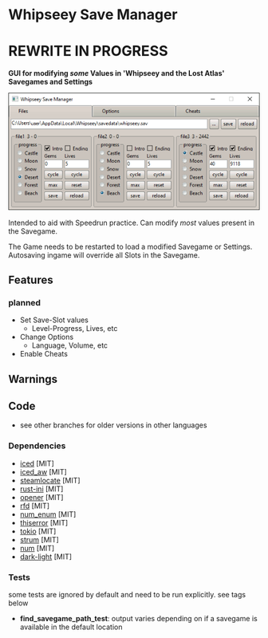 # Whipseey Save Manager

# REWRITE IN PROGRESS

**GUI for modifying *some* Values in 'Whipseey and the Lost Atlas' Savegames and Settings**

![Picture](WhipseeySaveManager.gif)

Intended to aid with Speedrun practice. Can modify *most* values present in the Savegame.

The Game needs to be restarted to load a modified Savegame or Settings. Autosaving ingame will override all Slots in the
Savegame.

## Features

### planned

- Set Save-Slot values
    - Level-Progress, Lives, etc
- Change Options
    - Language, Volume, etc
- Enable Cheats

## Warnings

## Code

- see other branches for older versions in other languages

### Dependencies

- [iced](https://github.com/iced-rs/iced) [MIT]
- [iced_aw](https://github.com/iced-rs/iced_aw) [MIT]
- [steamlocate](https://github.com/WilliamVenner/steamlocate-rs) [MIT]
- [rust-ini](https://github.com/zonyitoo/rust-ini) [MIT]
- [opener](https://github.com/Seeker14491/opener) [MIT]
- [rfd](https://github.com/PolyMeilex/rfd) [MIT]
- [num_enum](https://github.com/illicitonion/num_enum) [MIT]
- [thiserror](https://github.com/dtolnay/thiserror) [MIT]
- [tokio](https://github.com/tokio-rs/tokio) [MIT]
- [strum](https://github.com/Peternator7/strum) [MIT]
- [num](https://github.com/rust-num/num) [MIT]
- [dark-light](https://github.com/frewsxcv/rust-dark-light) [MIT]

### Tests

some tests are ignored by default and need to be run explicitly. see tags below

- **find_savegame_path_test**: output varies depending on if a savegame is available in the default location
